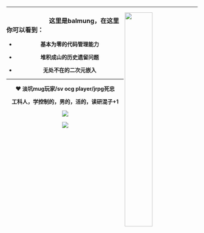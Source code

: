 
-----------------------------------------
 <img align='right' width="38%" src="https://i4.kurocore.com/i/sm/20110809160902/20939384-0.jpg" />
<h3>&nbsp &nbsp &nbsp &nbsp &nbsp  &nbsp &nbsp  &nbsp&nbsp &nbsp &nbsp  &nbsp &nbsp &nbsp &nbsp 这里是balmung，在这里你可以看到：</h3>

* <p align="center"><b>基本为零的代码管理能力
* <p align="center">堆积成山的历史遗留问题
* <p align="center">无处不在的二次元嵌入
                  
----------------------------------------------------------
<p align="center"><b>❤️ 淡坑mug玩家/sv ocg player/jrpg死忠</p>

<p align="center">   工科人，学控制的，男的，活的，读研混子+1<b></p>
<p align="center"><img src="https://github-readme-stats.vercel.app/api/top-langs/?username=balmung08&layout=compact&locale=cn"></p>
<p align="center"><img src="https://github-readme-stats.vercel.app/api?username=balmung08&show_icons=true&locale=cn"></p>

